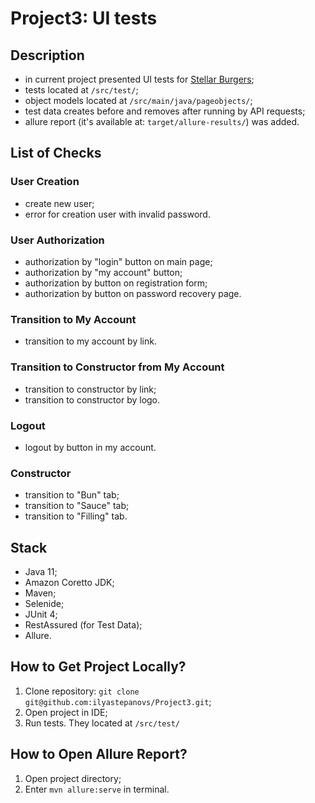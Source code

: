 # Project3: UI tests

## Description

* in current project presented UI tests for [Stellar Burgers](https://stellarburgers.nomoreparties.site/);
* tests located at ```/src/test/```;
* object models located at ```/src/main/java/pageobjects/```;
* test data creates before and removes after running by API requests;
* allure report (it's available at: ```target/allure-results/```) was added.

## List of Checks 
### User Creation 
* create new user;
* error for creation user with invalid password.

### User Authorization
* authorization by "login" button on main page;
* authorization by "my account" button;
* authorization by button on registration form;
* authorization by button on password recovery page.
 
### Transition to My Account
* transition to my account by link.

### Transition to Constructor from My Account
* transition to constructor by link; 
* transition to constructor by logo.

### Logout
* logout by button in my account.

### Constructor
* transition to "Bun" tab;
* transition to "Sauce" tab;
* transition to "Filling" tab.

## Stack
* Java 11; 
* Amazon Coretto JDK;
* Maven;
* Selenide;
* JUnit 4;
* RestAssured (for Test Data);
* Allure.

## How to Get Project Locally?
1. Clone repository: 
```git clone git@github.com:ilyastepanovs/Project3.git```;
2. Open project in IDE;
3. Run tests. They located at ```/src/test/```

## How to Open Allure Report?
1. Open project directory;
2. Enter ```mvn allure:serve``` in terminal.

